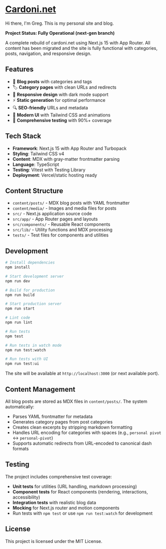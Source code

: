# [Cardoni.net](http://cardoni.net)

Hi there, I'm Greg. This is my personal site and blog.

**Project Status: Fully Operational (next-gen branch)**

A complete rebuild of cardoni.net using Next.js 15 with App Router. All content has been migrated and the site is fully functional with categories, posts, navigation, and responsive design.

## Features

- 📝 **Blog posts** with categories and tags
- 🏷️ **Category pages** with clean URLs and redirects
- 📱 **Responsive design** with dark mode support
- ⚡ **Static generation** for optimal performance
- 🔍 **SEO-friendly** URLs and metadata
- 🎨 **Modern UI** with Tailwind CSS and animations
- 🧪 **Comprehensive testing** with 90%+ coverage

## Tech Stack

- **Framework**: Next.js 15 with App Router and Turbopack
- **Styling**: Tailwind CSS v4
- **Content**: MDX with gray-matter frontmatter parsing
- **Language**: TypeScript
- **Testing**: Vitest with Testing Library
- **Deployment**: Vercel/static hosting ready

## Content Structure

- `content/posts/` - MDX blog posts with YAML frontmatter
- `content/media/` - Images and media files for posts
- `src/` - Next.js application source code
- `src/app/` - App Router pages and layouts
- `src/components/` - Reusable React components
- `src/lib/` - Utility functions and MDX processing
- `tests/` - Test files for components and utilities

## Development

```bash
# Install dependencies
npm install

# Start development server
npm run dev

# Build for production
npm run build

# Start production server
npm run start

# Lint code
npm run lint

# Run tests
npm test

# Run tests in watch mode  
npm run test:watch

# Run tests with UI
npm run test:ui
```

The site will be available at `http://localhost:3000` (or next available port).

## Content Management

All blog posts are stored as MDX files in `content/posts/`. The system automatically:
- Parses YAML frontmatter for metadata
- Generates category pages from post categories  
- Creates clean excerpts by stripping markdown formatting
- Handles URL encoding for categories with spaces (e.g., `personal pivot` ↔ `personal-pivot`)
- Supports automatic redirects from URL-encoded to canonical dash formats

## Testing

The project includes comprehensive test coverage:
- **Unit tests** for utilities (URL handling, markdown processing)
- **Component tests** for React components (rendering, interactions, accessibility)  
- **Integration tests** with realistic blog data
- **Mocking** for Next.js router and motion components
- Run tests with `npm test` or use `npm run test:watch` for development

## License

This project is licensed under the MIT License.